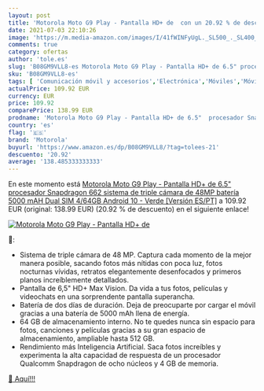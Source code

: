 ```yaml
---
layout: post
title: 'Motorola Moto G9 Play - Pantalla HD+ de  con un 20.92 % de descuento'
date: 2021-07-03 22:10:26
image: 'https://m.media-amazon.com/images/I/41fWINFyUgL._SL500_._SL400_.jpg'
comments: true
category: ofertas
author: 'tole.es'
slug: 'B08GM9VLL8-es Motorola Moto G9 Play - Pantalla HD+ de 6.5" procesador...'
sku: 'B08GM9VLL8-es'
tags: [ 'Comunicación móvil y accesorios','Electrónica','Móviles','Móviles y smartphones libres','android','motorola', ]
actualPrice: 109.92 EUR
currency: EUR
price: 109.92
comparePrice: 138.99 EUR
prodname: 'Motorola Moto G9 Play - Pantalla HD+ de 6.5"  procesador Snapdragon 662  sistema de triple cámara de 48MP  batería 5000 mAH  Dual SIM  4/64GB  Android 10 - Verde [Versión ES/PT]'
country: 'es'
flag: '🇪🇸'
brand: 'Motorola'
buyurl: 'https://www.amazon.es/dp/B08GM9VLL8/?tag=tolees-21'
descuento: '20.92'
average: '138.485333333333'
---
```


En este momento está [Motorola Moto G9 Play - Pantalla HD+ de 6.5"  procesador Snapdragon 662  sistema de triple cámara de 48MP  batería 5000 mAH  Dual SIM  4/64GB  Android 10 - Verde [Versión ES/PT]](https://www.amazon.es/dp/B08GM9VLL8/?tag=tolees-21) a 109.92 EUR (original: 138.99 EUR) (20.92 %  de descuento) en el siguiente enlace!

[![Motorola Moto G9 Play - Pantalla HD+ de ](https://m.media-amazon.com/images/I/41fWINFyUgL._SL500_._SL400_.jpg)](https://www.amazon.es/dp/B08GM9VLL8/?tag=tolees-21)

🔎:

- Sistema de triple cámara de 48 MP. Captura cada momento de la mejor manera posible, sacando fotos más nítidas con poca luz, fotos nocturnas vívidas, retratos elegantemente desenfocados y primeros planos increíblemente detallados.
- Pantalla de 6,5" HD+ Max Vision. Da vida a tus fotos, películas y videochats en una sorprendente pantalla superancha.
- Batería de dos días de duración. Deja de preocuparte por cargar el móvil gracias a una batería de 5000 mAh llena de energía.
- 64 GB de almacenamiento interno. No te quedes nunca sin espacio para fotos, canciones y películas gracias a su gran espacio de almacenamiento, ampliable hasta 512 GB.
- Rendimiento más Inteligencia Artificial. Saca fotos increíbles y experimenta la alta capacidad de respuesta de un procesador Qualcomm Snapdragon de ocho núcleos y 4 GB de memoria.

[🛒 Aquí!!!](https://www.amazon.es/dp/B08GM9VLL8/?tag=tolees-21)
